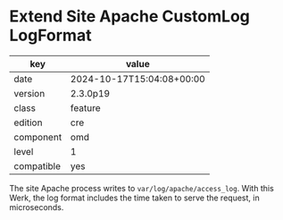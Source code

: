[//]: # (werk v2)
# Extend Site Apache CustomLog LogFormat

key        | value
---------- | ---
date       | 2024-10-17T15:04:08+00:00
version    | 2.3.0p19
class      | feature
edition    | cre
component  | omd
level      | 1
compatible | yes

The site Apache process writes to `var/log/apache/access_log`.
With this Werk, the log format includes the time taken to serve the request, in microseconds.

